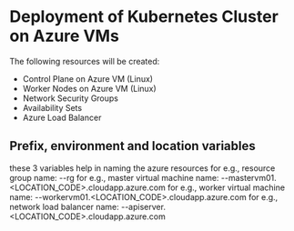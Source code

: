 # Deployment of Kubernetes Cluster on Azure VMs

The following resources will be created:
- Control Plane on Azure VM (Linux)
- Worker Nodes on Azure VM (Linux)
- Network Security Groups
- Availability Sets
- Azure Load Balancer

## Prefix, environment and location variables
these 3 variables help in naming the azure resources
for e.g., resource group name: <PREFIX>-<ENVIRONMENT>-rg
for e.g., master virtual machine name: <PREFIX>-<ENVIRONMENT>-mastervm01.<LOCATION_CODE>.cloudapp.azure.com
for e.g., worker virtual machine name: <PREFIX>-<ENVIRONMENT>-workervm01.<LOCATION_CODE>.cloudapp.azure.com
for e.g., network load balancer name: <PREFIX>-<ENVIRONMENT>-apiserver.<LOCATION_CODE>.cloudapp.azure.com